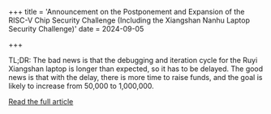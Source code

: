 +++
title = 'Announcement on the Postponement and Expansion of the RISC-V Chip Security Challenge (Including the Xiangshan Nanhu Laptop Security Challenge)'
date = 2024-09-05

+++

TL;DR: The bad news is that the debugging and iteration cycle for the Ruyi Xiangshan laptop is longer than expected, so it has to be delayed. The good news is that with the delay, there is more time to raise funds, and the goal is likely to increase from 50,000 to 1,000,000.

[Read the full article](https://mp.weixin.qq.com/s/70_MHo3JHnMmAbJ4qA4pwg)